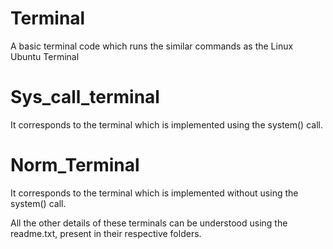 # Terminal
A basic terminal code which runs the similar commands as the Linux Ubuntu Terminal

# Sys_call_terminal
It corresponds to the terminal which is implemented using the system() call.

# Norm_Terminal
It corresponds to the terminal which is implemented without using the system() call.

All the other details of these terminals can be understood using the readme.txt, present in their respective folders. 

